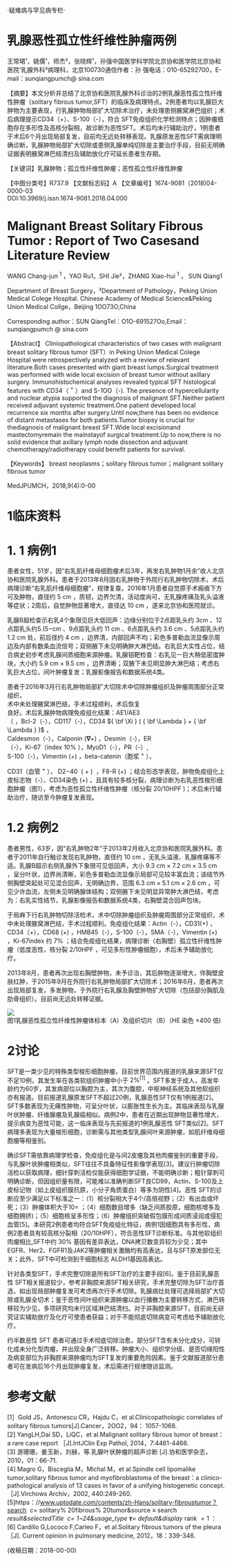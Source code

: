 ·疑难病与罕见病专栏·

# 乳腺恶性孤立性纤维性肿瘤两例

王常珺¹，姚儒¹，师杰²，张晓辉¹，孙强中国医学科学院北京协和医学院北京协和医院‘乳腺外科²病理科，北京100730通信作者：孙 强电话：010-65292700，E-mail：sunqiangpumch@ sina.com

【摘要】本文分析并总结了北京协和医院乳腺外科诊治的2例乳腺恶性孤立性纤维性肿瘤（solitary fibrous tumor,SFT）的临床及病理特点。2例患者均以乳腺巨大肿物为主要表现，行乳腺肿物局部扩大切除术治疗，未处理患侧腋窝淋巴组织；术后病理提示CD34（+）、S-100（-），符合 SFT免疫组织化学检测特点；因肿瘤细胞存在多形性及高核分裂相，故诊断为恶性SFT。术后均未行辅助治疗，1例患者于术后6个月出现局部复发，目前均无远处转移表现。乳腺原发恶性SFT需病理明确诊断，乳腺肿物局部扩大切除或患侧乳腺单纯切除是主要治疗手段，目前无明确证据表明腋窝淋巴结清扫及辅助放化疗可延长患者生存期。

【关键词】乳腺肿物；孤立性纤维性肿瘤；恶性孤立性纤维性肿瘤

【中图分类号】R737.9 【文献标志码】A 【文章编号】1674-9081（2018)04-0000-03   
DOI:10.3969/j.issn.1674-9081.2018.04.000

# Malignant Breast Solitary Fibrous Tumor : Report of Two Casesand Literature Review

WANG Chang-jun $^ { 1 }$ ，YAO Ru1，SHI Jie²，ZHANG Xiao-hui $^ { 1 }$ ， SUN Qiang1

Department of Breast Surgery，²Department of Pathology，Peking Union Medical Colege Hospital. Chinese Academy of Medical Science&Peking Union Medical Collge，Beijing 1OO73O,China

Corresponding author：SUN QiangTel：O1O-691527Oo,Email：sunqiangpumch $@$ sina.com

【Abstract】 Cliniopathological characteristics of two cases with malignant breast solitary fibrous tumor (SFT）in Peking Union Medical Colege Hospital were retrospectively analyzed with a review of relevant literature.Both cases presented with giant breast lumps.Surgical treatment was performed with wide local excision of breast tumor without axillary surgery. Immunohistochemical analyses revealed typical SFT histological features with CD34（ $^ +$ ）and S-1OO（-). The presence of hypercellularity and nuclear atypia supported the diagnosis of malignant SFT.Neither patient received adjuvant systemic treatment.One patient developed local recurrence six months after surgery.Until now,there has been no evidence of distant metastases for both patients.Tumor biopsy is crucial for thediagnosis of malignant breast SFT.Wide local excisionand mastectomyremain the mainstayof surgical treatment.Up to now,there is no solid evidence that axillary lymph node dissection and adjuvant chemotherapy/radiotherapy could benefit patients for survival.

【Keywords】 breast neoplasms；solitary fibrous tumor；malignant solitary fibrous tumor

MedJPUMCH，2018,9(4):0-00

# 1临床资料

# 1. 1 病例1

患者女性，51岁，因“右乳肌纤维母细胞瘤术后3年，再发右乳肿物1月余”收人北京协和医院乳腺外科。患者于2013年8月因右乳肿物于外院行右乳肿物切除术，术后病理诊断“右乳肌纤维母细胞瘤”，规律复查。2016年1月患者自觉原手术瘢痕下方可及肿物，直径约 $5 \ \mathrm { c m }$ ，质韧，边界欠清，活动度尚可，无乳腺疼痛及乳头溢液等症状；2周后，自觉肿物显著增大，直径达 $1 0 \ \mathrm { c m }$ ，遂来北京协和医院就诊。

乳腺B超检查示右乳4个象限见巨大低回声：边缘分别位于2点距乳头约 $3 \mathrm { c m }$ 、12 点距乳头约$5 . ( 5 \mathrm { { - c m } }$ 、9点距乳头约 $1 1 \ \mathrm { c m }$ 、6点距乳头约 $3 . 6 \ \mathrm { c m }$ 、5点距乳头约 $1 . 2 \ \mathrm { c m }$ 处，前后径约 $4 ~ \mathrm { c m }$ ，边界清，内部回声不均；彩色多普勒血流显像示周边及内部有数条血流信号；双侧腋下未见明确肿大淋巴结。右乳巨大实性占位，结合病史初步考虑乳腺间质细胞来源肿瘤。乳腺钼靶检查：右乳见一巨大稍低密度肿块，大小约 $5 . 9 \ \mathrm { c m } { \times } 9 . 5 \ \mathrm { c m }$ ，边界清晰；双腋下未见明显肿大淋巴结；考虑右乳巨大占位，间叶肿瘤复发；乳腺影像报告和数据系统4类。

患者于2016年3月行右乳肿物局部扩大切除术中切除肿瘤组织及肿瘤周围部分正常组织，  
术中未处理腋窝淋巴结，手术过程顺利，术后恢复  
良好。术后乳腺肿物病理免疫组化结果：AE1/AE3  
（ $\boldsymbol {  }$ ，Bcl-2（-），CD117（-），CD34 ${ \bf \Xi } ( { \bf \Lambda } + { \bf \Lambda } )$ ，  
Caldesmon（-），Calponin $( \mathbf { \nabla } + )$ ，Desmin（-），ER  
（-），Ki-67（index $10 \%$ ），MyoD1（-），PR（-）,  
S-100（-），Vimentin $( + )$ ，beta-catenin（胞浆 $^ +$ ），

CD31（血管 $^ +$ ）， $\mathrm { D } 2 \mathrm { - } 4 0 \ \mathrm { ~ ( ~ + ~ ) ~ }$ ，F8-R $( + )$ ；结合形态学表现，肿物免疫组化上皮标志物（-）、CD34染色 $( + )$ ，且具有较多核分裂，病理诊断为右乳恶性梭形细胞肿瘤（图1），考虑为恶性孤立性纤维性肿瘤（核分裂 $2 0 / 1 0 \mathrm { H P F }$ )；术后未行辅助治疗，随访至今肿瘤复发表现。

# 1.2 病例2

患者男性，63岁，因“右乳肿物2年”于2013年2月收入北京协和医院乳腺外科。患者于2011年自行触诊发现右乳肿物，直径约 $1 0 \ \mathrm { c m }$ ，无乳头溢液、乳腺疼痛等不适。乳腺B超示右侧乳腺外下象限可见低回声，大小 $9 . 3 ~ \mathrm { c m } { \times } 7 . 2 ~ \mathrm { c m } { \times } 3 . 5 ~ \mathrm { c m }$ ，呈分叶状，边界尚清晰，彩色多普勒血流显像示局部可见较丰富血流；该结节外侧胸壁突起处可见混合回声，无明确边界，范围 $6 . 3 ~ \mathrm { c m } { \times } 5 . 1 ~ \mathrm { c m } { \times } 2 . 6 ~ \mathrm { c m }$ ，可见少许血流，左侧未见明确腺体结构；双侧腋下未见明显异常肿大淋巴结，考虑为：右乳实性结节，乳腺影像报告和数据系统4类，右胸壁混合回声包块。

于局麻下行右乳肿物切除活检术，术中切除肿瘤组织及肿瘤周围部分正常组织，术中未处理腋窝淋巴结，手术过程顺利。免疫组化结果：Actin（-），CD31$( + )$ ，CD34（+），CD68 $( + )$ ，HMB45（-），S-100（-），SMA（-），Vimentin $( + )$ ，Ki-67index 约 $7 \%$ ；结合免疫组化结果，病理诊断（右胸壁）孤立性纤维性肿瘤（低度恶性，核分裂 $2 / 1 0 \mathrm { H P F }$ ，可见多形性肿瘤细胞），术后未予辅助放化疗。

2013年8月，患者再次出现右胸壁肿物，未予诊治，其后肿物逐渐增大，伴胸壁皮肤红肿，于2015年9月在外院行右乳肿物局部扩大切除术；2016年6月，患者再次出现局部复发，多发肿物，于外院行右乳腺及胸壁肿物扩大切除（包括部分胸肌及肋骨组织）。目前尚无远处转移证据。

![](images/7e9dd529c5b40d54e8fafa2f3827cf4355e462cb48547bd4936431cfce2049b8.jpg)  
图1乳腺恶性孤立性纤维性肿瘤体标本（A）及组织切片（B）（HE 染色 $\times 4 0 0$ 倍)

# 2讨论

SFT是一类少见的特殊类型梭形细胞肿瘤，目前世界范围内报道的乳腺来源SFT仅不足10例，其发生率在各类软组织肿瘤中小于 $2 \% ^ { [ 1 ] }$ 。SFT多发于成人，高发年龄约为60岁，其发病部位以胸腔为主，其次为腹腔，中枢神经系统及其他软组织亦有报道。目前报道乳腺原发SFT不超过20例，乳腺恶性SFT仅有1例报道[2]。SFT多数表现为无痛性肿物，可呈分叶状，以膨胀性生长为主。其临床表现与乳腺叶状肿瘤、纤维腺瘤及乳腺癌相似。病例2中，患者在近期出现肿物显著性增大，提示病变为恶性可能，这一临床表现与先前报道的1例乳腺恶性 SFT类似[2]。SFT病理多表现为大量梭形细胞，诊断需与其他类型乳腺间叶来源肿瘤，如肌纤维母细胞瘤等相鉴别。

确诊SFT需依靠病理学检查，免疫组化是与间2皮瘤及其他肉瘤鉴别的重要手段，与乳腺叶状肿瘤相类似，SFT往往不具备特征性影像学表现[3]。建议行肿瘤切除活检以获取病理，细针穿刺活检仅能获得细胞学证据，不能明确诊断；粗针穿刺可明确诊断，但因组织量有限，可能难以准确判断SFT良CD99，Actin、S-100及上皮标记物（如上皮组织膜抗原，小分子角质蛋白）等多为阴性[4]。恶性 SFT的诊断应至少满足以下标准之一：（1）核分裂相大于4个/高倍视野；（2）有出血或坏死；（3）肿瘤体积大于$1 0 \mathrm { { = } } \mathrm { { } }$ ；（4）细胞数目增多（缺乏间质胶原，细胞核增多及细胞拥挤)；（5）细胞核呈多形性；（6）肿瘤组织突破假包膜形成间质浸润或侵犯血管[5]。本研究2例患者均符合SFT免疫组化特征，病例1因细胞具有多形性，病例2患者具有较高核分裂相（20/10HPF），符合恶性SFT诊断标准。与其他软组织肉瘤相比,SFT中约 $3 0 \%$ 基因有差异表达，DNA拷贝数变异较为少见；其中EGFR、Her2、FGFR1及JAK2等肿瘤相关激酶均有高表达，且与SFT原发部位无关；此外，SFT中可检测到干细胞标志 ALDH1基因高表达。

针对各类型SFT，手术完整切除是所有SFT治疗的主要手段[6]。鉴于目前乳腺恶性 SFT相关报道较少，参考非胸腔来源SFT相关研究，手术完整切除为SFT治疗首选，如出现局部肿瘤复发可考虑再次行手术切除。乳腺病灶处理可选择局部扩大切除或乳腺全切术；鉴于恶性间叶组织来源肿瘤以血行播散为主要转移方式，淋巴转移较为少见，多项研究均未行区域淋巴结清扫。对于非胸腔来源SFT，目前尚无研究证实辅助放疗及化疗可使患者获益；对于不能彻底切除病变可考虑给予辅助放化疗。

约半数恶性 SFT 患者可通过手术彻底切除治愈。部分SFT含有未分化成分，可转化成未分化型肉瘤，并出现全身广泛转移。肿瘤大小、组织学分级、是否切缘阳性及病变部位为非胸腔来源肿瘤均为SFT复发的重要危险因素。鉴于文献报道部分患者可在发病后16个月出现肿瘤复发，术后需进行规律随访监测。

# 参考文献

[1］Gold JS，Antonescu CR，Hajdu C，et al.Clinicopathologic correlates of solitary fibrous tumors[J].Cancer，2OO2，94： 1057-1068.   
[2] YangLH,Dai SD，LiQC，et al.Malignant solitary fibrous tumor of breast：a rare case report ［J].IntJClin Exp Pathol, 2014，7:4461-4466.   
[3] 游珊珊，姜玉新，刘赫，等.乳腺叶状肿瘤的超声诊断 [J].协和医学杂志，2010，01：66-71.   
[4] Magro G，Bisceglia M，Michal M，et al.Spindle cell lipomalike tumor,solitary fibrous tumor and myofibroblastoma of the breast：a clinico-pathological analysis of 13 cases in favor of a unifying histogenetic concept.［J].Virchows Archiv，2002, 440:249-260.   
[5]https：//www.uptodate.com/contents/zh-Hans/solitary-fibroustumor？search $\ c =$ solitary% 20fibrous% 20tumor&source $\equiv$ search _result&selectedTitle $\ c =$ 1\~24&usage_type $\mathbf { \tau } =$ default&display_ rank $= 1$ ：   
[6] Cardillo G,Lococo F,Carleo F，et al.Solitary fibrous tumors of the pleura ［J]. Current opinion in pulmonary medicine, 2012，18：339-346.

(收稿日期：2018-00-00)